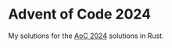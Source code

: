 # Advent of Code 2024
My solutions for the [AoC 2024](https://adventofcode.com/2024) solutions in Rust.
